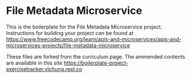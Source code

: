 # File Metadata Microservice

This is the boilerplate for the File Metadata Microservice project. Instructions for building your project can be found at https://www.freecodecamp.org/learn/apis-and-microservices/apis-and-microservices-projects/file-metadata-microservice

These files are forked from the curriculum page. The ammended contents are available in this site https://boilerplate-project-exercisetracker.vlchung.repl.co
